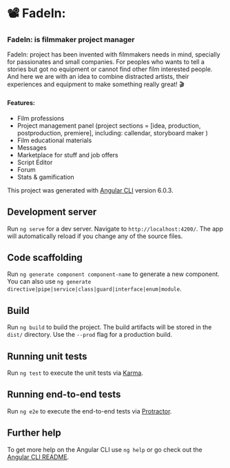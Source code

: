 # 📽 FadeIn: 
### FadeIn: is filmmaker project manager 

FadeIn: project has been invented with filmmakers needs in mind, specially for passionates and small companies. For peoples who wants to tell a stories but got no equipment or cannot find other film interested people. And here we are with an idea to combine distracted artists, their experiences and equipment to make something really great! 🎬

#### Features:
* Film professions
* Project management panel (project sections = [idea, production, postproduction, premiere], including: callendar, storyboard maker )
* Film educational materials
* Messages
* Marketplace for stuff and job offers
* Script Editor
* Forum
* Stats & gamification

This project was generated with [Angular CLI](https://github.com/angular/angular-cli) version 6.0.3.

## Development server

Run `ng serve` for a dev server. Navigate to `http://localhost:4200/`. The app will automatically reload if you change any of the source files.

## Code scaffolding

Run `ng generate component component-name` to generate a new component. You can also use `ng generate directive|pipe|service|class|guard|interface|enum|module`.

## Build

Run `ng build` to build the project. The build artifacts will be stored in the `dist/` directory. Use the `--prod` flag for a production build.

## Running unit tests

Run `ng test` to execute the unit tests via [Karma](https://karma-runner.github.io).

## Running end-to-end tests

Run `ng e2e` to execute the end-to-end tests via [Protractor](http://www.protractortest.org/).

## Further help

To get more help on the Angular CLI use `ng help` or go check out the [Angular CLI README](https://github.com/angular/angular-cli/blob/master/README.md).
